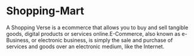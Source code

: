 # Shopping-Mart
A Shopping Verse is a ecommerce that allows you to buy and sell tangible goods, digital products or services online.E-Commerce, also known as e-Business, or electronic business, is simply the sale and purchase of services and goods over an electronic medium, like the Internet.
